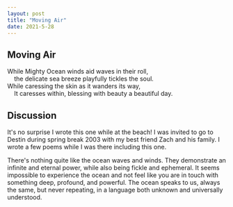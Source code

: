 ```yaml
---
layout: post
title: "Moving Air"
date: 2021-5-28
---
```


## Moving Air

While Mighty Ocean winds aid waves in their roll,  
&nbsp;&nbsp;&nbsp;&nbsp;the delicate sea breeze playfully tickles the soul.  
While caressing the skin as it wanders its way,  
&nbsp;&nbsp;&nbsp;&nbsp;It caresses within, blessing with beauty a beautiful day.  

## Discussion

It's no surprise I wrote this one while at the beach! I was invited to go to Destin during spring break 2003 with my best friend Zach and his family. I wrote a few poems while I was there including this one.

There's nothing quite like the ocean waves and winds. They demonstrate an infinite and eternal power, while also being fickle and ephemeral. It seems impossible to experience the ocean and not feel like you are in touch with something deep, profound, and powerful. The ocean speaks to us, always the same, but never repeating, in a language both unknown and universally understood.